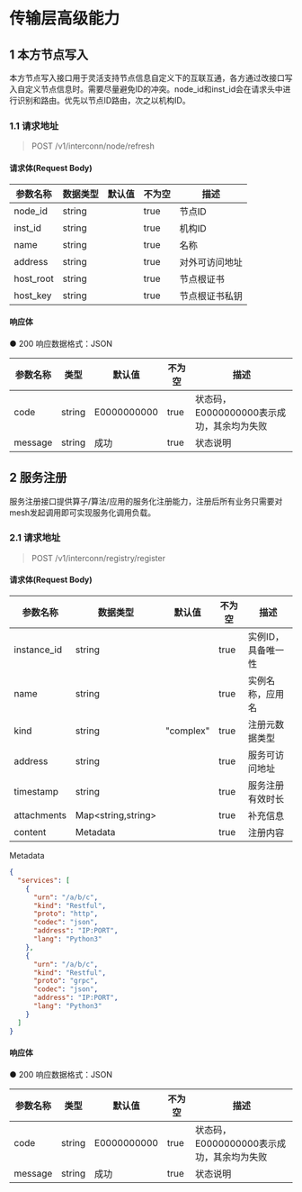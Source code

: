 # 传输层高级能力

## 1 本方节点写入

本方节点写入接口用于灵活支持节点信息自定义下的互联互通，各方通过改接口写入自定义节点信息时。需要尽量避免ID的冲突。node_id和inst_id会在请求头中进行识别和路由。优先以节点ID路由，次之以机构ID。

### 1.1	请求地址

> POST /v1/interconn/node/refresh

#### 请求体(Request Body)

| 参数名称      | 数据类型   | 默认值 | 不为空  | 描述      |
|-----------|--------|-----|------|---------|
| node_id   | string |     | true | 节点ID    |
| inst_id   | string |     | true | 机构ID    |
| name      | string |     | true | 名称      |
| address   | string |     | true | 对外可访问地址 |
| host_root | string |     | true | 节点根证书   |
| host_key  | string |     | true | 节点根证书私钥 |

#### 响应体

● 200 响应数据格式：JSON

| 参数名称    | 类型     | 默认值         | 不为空  | 描述                         |
|---------|--------|-------------|------|----------------------------|
| code    | string | E0000000000 | true | 状态码，E0000000000表示成功，其余均为失败 |
| message | string | 成功          | true | 状态说明                       |

## 2 服务注册

服务注册接口提供算子/算法/应用的服务化注册能力，注册后所有业务只需要对mesh发起调用即可实现服务化调用负载。

### 2.1	请求地址

> POST /v1/interconn/registry/register

#### 请求体(Request Body)

| 参数名称        | 数据类型               | 默认值       | 不为空  | 描述         |
|-------------|--------------------|-----------|------|------------|
| instance_id | string             |           | true | 实例ID，具备唯一性 |
| name        | string             |           | true | 实例名称，应用名   |
| kind        | string             | "complex" | true | 注册元数据类型    |
| address     | string             |           | true | 服务可访问地址    |
| timestamp   | string             |           | true | 服务注册有效时长   |
| attachments | Map<string,string> |           | true | 补充信息       |
| content     | Metadata           |           | true | 注册内容       |

Metadata

```json
{
  "services": [
    {
      "urn": "/a/b/c",
      "kind": "Restful",
      "proto": "http",
      "codec": "json",
      "address": "IP:PORT",
      "lang": "Python3"
    },
    {
      "urn": "/a/b/c",
      "kind": "Restful",
      "proto": "grpc",
      "codec": "json",
      "address": "IP:PORT",
      "lang": "Python3"
    }
  ]
}
```

#### 响应体

● 200 响应数据格式：JSON

| 参数名称    | 类型     | 默认值         | 不为空  | 描述                         |
|---------|--------|-------------|------|----------------------------|
| code    | string | E0000000000 | true | 状态码，E0000000000表示成功，其余均为失败 |
| message | string | 成功          | true | 状态说明                       |
